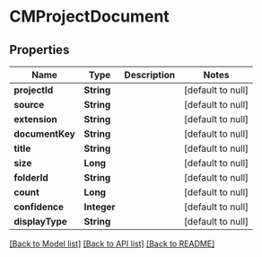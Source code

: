 # CMProjectDocument
## Properties

| Name | Type | Description | Notes |
|------------ | ------------- | ------------- | -------------|
| **projectId** | **String** |  | [default to null] |
| **source** | **String** |  | [default to null] |
| **extension** | **String** |  | [default to null] |
| **documentKey** | **String** |  | [default to null] |
| **title** | **String** |  | [default to null] |
| **size** | **Long** |  | [default to null] |
| **folderId** | **String** |  | [default to null] |
| **count** | **Long** |  | [default to null] |
| **confidence** | **Integer** |  | [default to null] |
| **displayType** | **String** |  | [default to null] |

[[Back to Model list]](../README.md#documentation-for-models) [[Back to API list]](../README.md#documentation-for-api-endpoints) [[Back to README]](../README.md)

